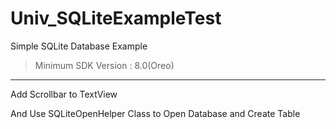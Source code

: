 # Univ_SQLiteExampleTest

Simple SQLite Database Example
> Minimum SDK Version : 8.0(Oreo)
---
Add Scrollbar to TextView

And Use SQLiteOpenHelper Class to Open Database and Create Table
